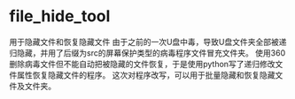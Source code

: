 # file_hide_tool
用于隐藏文件和恢复隐藏文件
由于之前的一次U盘中毒，导致U盘文件夹全部被递归隐藏，并用了后缀为src的屏幕保护类型的病毒程序文件冒充文件夹。
使用360删除病毒文件但不能自动把被隐藏的文件恢复，于是使用python写了递归修改文件属性恢复隐藏文件的程序。
这次对程序改写，可以用于批量隐藏和恢复隐藏文件及文件夹。
